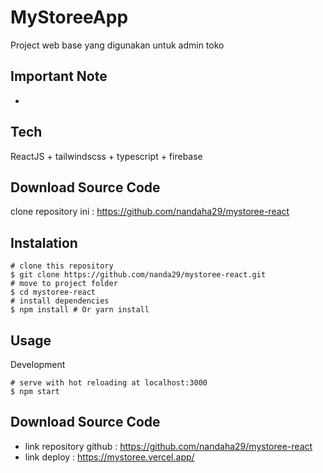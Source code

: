 # MyStoreeApp

Project web base yang digunakan untuk admin toko

## Important Note
-

## Tech
ReactJS + tailwindscss + typescript + firebase

## Download Source Code
 clone repository ini :
 https://github.com/nandaha29/mystoree-react

 ## Instalation
 ```
# clone this repository
$ git clone https://github.com/nanda29/mystoree-react.git 
# move to project folder
$ cd mystoree-react
# install dependencies
$ npm install # Or yarn install
```

## Usage
Development
```
# serve with hot reloading at localhost:3000
$ npm start
```

## Download Source Code
- link repository github :
https://github.com/nandaha29/mystoree-react
- link deploy :
https://mystoree.vercel.app/
